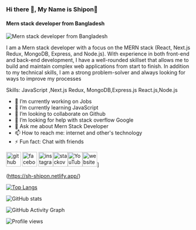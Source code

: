 ### Hi there 👋,  My Name is Shipon👋
#### Mern stack developer from Bangladesh
![Mern stack developer from Bangladesh](https://i.ibb.co/YDfCMj3/code.gif)

I am a Mern stack developer with a focus on the MERN stack (React, Next.js Redux, MongoDB, Express, and Node.js). With experience in both front-end and back-end development, I have a well-rounded skillset that allows me to build and maintain complex web applications from start to finish. In addition to my technical skills, I am a strong problem-solver and always looking for ways to improve my processes

Skills: JavaScript ,Next.js Redux, MongoDB,Express.js React.js,Node.js 

- 🔭 I’m currently working on Jobs 
- 🌱 I’m currently learning JavaScript  
- 👯 I’m looking to collaborate on Github 
- 🤔 I’m looking for help with stack overflow Google 
- 💬 Ask me about Mern Stack Developer 
- 📫 How to reach me: internet and other's technology 
- ⚡ Fun fact: Chat with friends 


<img src='https://cdn.jsdelivr.net/npm/simple-icons@3.0.1/icons/github.svg' alt='github' height='40'> <img src='https://cdn.jsdelivr.net/npm/simple-icons@3.0.1/icons/facebook.svg' alt='facebook' height='40'> <img src='https://cdn.jsdelivr.net/npm/simple-icons@3.0.1/icons/instagram.svg' alt='instagram' height='40'><img src='https://cdn.jsdelivr.net/npm/simple-icons@3.0.1/icons/stackoverflow.svg' alt='stackoverflow' height='40'><img src='https://cdn.jsdelivr.net/npm/simple-icons@3.0.1/icons/youtube.svg' alt='YouTube' height='40'><img src='https://cdn.jsdelivr.net/npm/simple-icons@3.0.1/icons/icloud.svg' alt='website' height='40'>]

(https://sh-shipon.netlify.app/)  

[![Top Langs](https://github-readme-stats.vercel.app/api/top-langs/?username=SShipon)](https://github.com/anuraghazra/github-readme-stats)

![GitHub stats](https://github-readme-stats.vercel.app/api?username=SShipon&show_icons=true&count_private=true)  

![GitHub Activity Graph](https://activity-graph.herokuapp.com/graph?username=SShipon)  

![Profile views](https://gpvc.arturio.dev/SShipon)  
